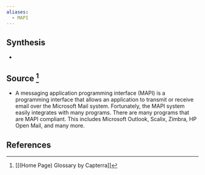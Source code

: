 ```yaml
---
aliases:
  - MAPI
---
```

## Synthesis
- 
## Source [^1]
- A messaging application programming interface (MAPI) is a programming interface that allows an application to transmit or receive email over the Microsoft Mail system. Fortunately, the MAPI system easily integrates with many programs. There are many programs that are MAPI compliant. This includes Microsoft Outlook, Scalix, Zimbra, HP Open Mail, and many more.
## References

[^1]: [[(Home Page) Glossary by Capterra]]